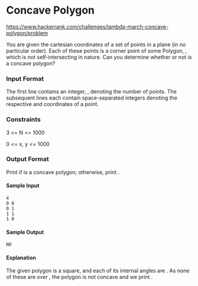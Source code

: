 # Concave Polygon

https://www.hackerrank.com/challenges/lambda-march-concave-polygon/problem

You are given the cartesian coordinates of a set of points in a  plane (in no particular order). Each of these points is a corner point of some Polygon, , which is not self-intersecting in nature. Can you determine whether or not  is a concave polygon?

### Input Format

The first line contains an integer, , denoting the number of points. 
The  subsequent lines each contain  space-separated integers denoting the respective  and  coordinates of a point.

### Constraints

3 <= N <= 1000

0 <= x, y <= 1000

### Output Format

Print  if  is a concave polygon; otherwise, print .

#### Sample Input

```
4
0 0
0 1  
1 1  
1 0
```

#### Sample Output

```
NO
```

#### Explanation

The given polygon is a square, and each of its  internal angles are . As none of these are over , the polygon is not concave and we print .
